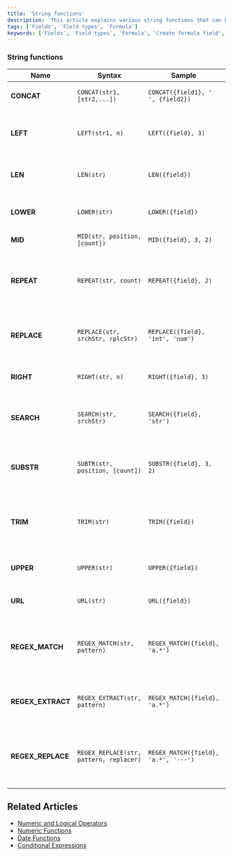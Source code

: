```yaml
---
title: 'String functions'
description: 'This article explains various string functions that can be used in formula fields.'
tags: ['Fields', 'Field types', 'Formula']
keywords: ['Fields', 'Field types', 'Formula', 'Create formula field', 'String functions']
---
```



### String functions

| Name        | Syntax                           | Sample                              | Output                                                                    |
|-------------|----------------------------------|-------------------------------------|---------------------------------------------------------------------------|
| **CONCAT**  | `CONCAT(str1, [str2,...])`       | `CONCAT({field1}, ' ', {field2})` | Concatenated string of input parameters                                   |
| **LEFT**    | `LEFT(str1, n)`                  | `LEFT({field}, 3)`                 | `n` characters from the beginning of input parameter                      |
| **LEN**     | `LEN(str)`                       | `LEN({field})`                     | Input parameter character length                                          |
| **LOWER**   | `LOWER(str)`                     | `LOWER({field})`                   | Lower case converted string of input parameter                            |
| **MID**     | `MID(str, position, [count])`    | `MID({field}, 3, 2)`               | Alias for `SUBSTR`                                                        |
| **REPEAT**  | `REPEAT(str, count)`             | `REPEAT({field}, 2)`               | Specified copies of the input parameter string concatenated together      |
| **REPLACE** | `REPLACE(str, srchStr, rplcStr)` | `REPLACE({field}, 'int', 'num')`   | String, after replacing all occurrences of `srchStr` with `rplcStr`       |
| **RIGHT**   | `RIGHT(str, n)`                  | `RIGHT({field}, 3)`                | `n` characters from the end of input parameter                            |
| **SEARCH**  | `SEARCH(str, srchStr)`           | `SEARCH({field}, 'str')`           | Index of `srchStr` specified if found, 0 otherwise                        |
| **SUBSTR**  | `SUBTR(str, position, [count])`  | `SUBSTR({field}, 3, 2)`            | Substring of length 'count' of input string, from the postition specified |
| **TRIM**    | `TRIM(str)`                      | `TRIM({field})`                    | Remove trailing and leading whitespaces from input parameter              |
| **UPPER**   | `UPPER(str)`                     | `UPPER({field})`                   | Upper case converted string of input parameter                            |
| **URL**     | `URL(str)`                       | `URL({field})`                     | Convert to a hyperlink if it is a valid URL                               |
| **REGEX_MATCH** | `REGEX_MATCH(str, pattern)`  | `REGEX_MATCH({field}, 'a.*')`      | Returns 1 if the input text matches a regular expression or 0 if it does not |
| **REGEX_EXTRACT** | `REGEX_EXTRACT(str, pattern)`  | `REGEX_MATCH({field}, 'a.*')`  | Returns the first match of a regular expression in a string |
| **REGEX_REPLACE** | `REGEX_REPLACE(str, pattern, replacer)`  | `REGEX_MATCH({field}, 'a.*', '---')` | Replaces all matches of a regular expression in a string with a replacement string |



## Related Articles
- [Numeric and Logical Operators](015.operators.md)
- [Numeric Functions](020.numeric-functions.md)
- [Date Functions](040.date-functions.md)
- [Conditional Expressions](050.conditional-expressions.md)




